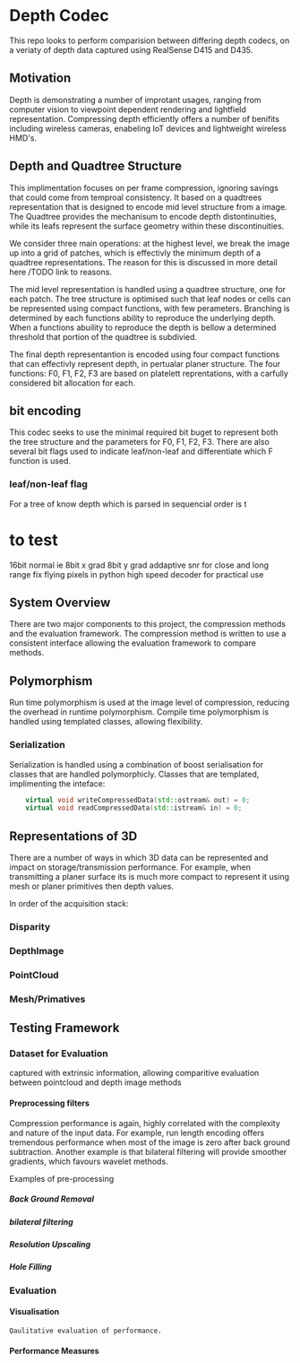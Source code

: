 # Depth Codec
This repo looks to perform comparision between differing depth codecs, on a veriaty of depth data captured using RealSense D415 and D435.

## Motivation
Depth is demonstrating a number of improtant usages, ranging from computer vision to viewpoint dependent rendering and lightfield representation. Compressing depth efficiently offers a number of benifits including wireless cameras, enabeling IoT devices and lightweight wireless HMD's.

## Depth and Quadtree Structure
This implimentation focuses on per frame compression, ignoring savings that could come from temproal consistency. It based on a quadtrees representation that is designed to encode mid level structure from a image. The Quadtree provides the mechanisum to encode depth distontinuities, while its leafs represent the surface geometry within these discontinuities.  

We consider three main operations: at the highest level, we break the image up into a grid of patches, which is effectivly the minimum depth of a quadtree representations. The reason for this is discussed in more detail here /TODO link to reasons.

The mid level representation is handled using a quadtree structure, one for each patch. The tree structure is optimised such that leaf nodes or cells can be represented using compact functions, with few perameters. Branching is determined by each functions ability to reproduce the underlying depth. When a functions abuility to reproduce the depth is bellow a determined threshold that portion of the quadtree is subdivied.

The final depth representantion is encoded using four compact functions that can effectivly represent depth, in pertualar planer structure. The four functions: F0, F1, F2, F3 are based on platelett reprentations, with a carfully considered bit allocation for each. 

## bit encoding
This codec seeks to use the minimal required bit buget to represent both the tree structure and the parameters for F0, F1, F2, F3. There are also several bit flags used to indicate leaf/non-leaf and differentiate which F function is used.

### leaf/non-leaf flag
For a tree of know depth which is parsed in sequencial order is t

# to test
16bit normal ie 8bit x grad  8bit y grad
addaptive snr for close and long range
fix flying pixels in python
high speed decoder for practical use

## System Overview
There are two major components to this project, the compression methods and the evaluation framework.
The compression method is written to use a consistent interface allowing the evaluation framework to compare methods. 

## Polymorphism
Run time polymorphism is used at the image level of compression, reducing the overhead in runtime polymorphism.
Compile time polymorphism is handled using templated classes, allowing flexibility.

### Serialization
Serialization is handled using a combination of boost serialisation for classes that are handled polymorphicly.
Classes that are templated, implimenting the inteface:

```cpp
    virtual void writeCompressedData(std::ostream& out) = 0;
    virtual void readCompressedData(std::istream& in) = 0;
```

## Representations of 3D
There are a number of ways in which 3D data can be represented and impact on storage/transmission performance.
For example, when transmitting a planer surface its is much more compact to represent it using mesh or planer primitives then depth values.  

In order of the acquisition stack:
### Disparity
### DepthImage
### PointCloud 
### Mesh/Primatives

## Testing Framework
### Dataset for Evaluation
captured with extrinsic information, allowing comparitive evaluation between 
pointcloud and depth image methods

#### Preprocessing filters
Compression performance is again, highly correlated with the complexity and nature of the input data.
For example, run length encoding offers tremendous performance when most of the image is zero after back ground subtraction.
Another example is that bilateral filtering will provide smoother gradients, which favours wavelet methods.  

Examples of pre-processing
##### Back Ground Removal
##### bilateral filtering 
##### Resolution Upscaling
##### Hole Filling
 
### Evaluation    

#### Visualisation
    Qaulitative evaluation of performance.
    
#### Performance Measures


    



